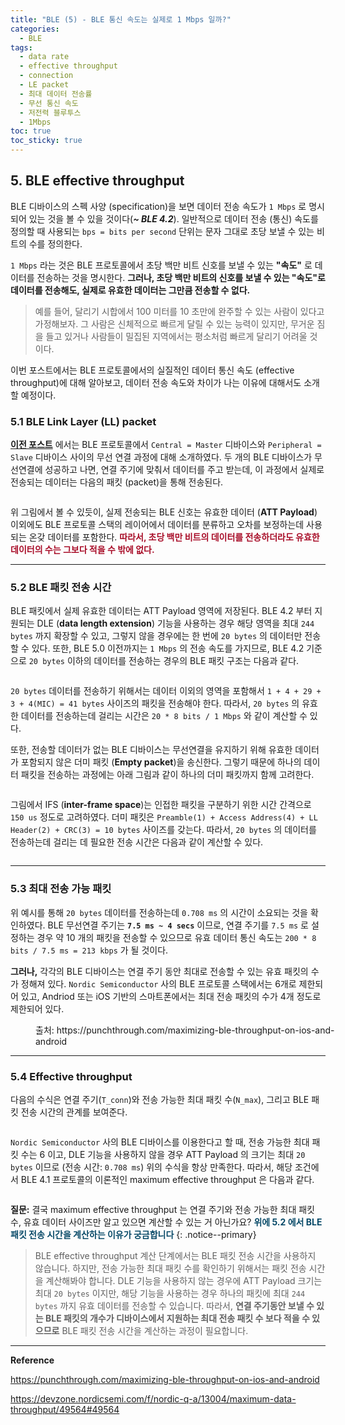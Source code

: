 ```yaml
---
title: "BLE (5) - BLE 통신 속도는 실제로 1 Mbps 일까?"
categories:
  - BLE
tags:
  - data rate
  - effective throughput
  - connection
  - LE packet
  - 최대 데이터 전송률
  - 무선 통신 속도
  - 저전력 블루투스
  - 1Mbps
toc: true
toc_sticky: true
---
```


## 5. BLE effective throughput

BLE 디바이스의 스펙 사양 (specification)을 보면 데이터 전송 속도가 `1 Mbps` 로 명시되어 있는 것을 볼 수 있을 것이다(***~ BLE 4.2***). 일반적으로 데이터 전송 (통신) 속도를 정의할 때 사용되는 `bps = bits per second` 단위는 문자 그대로 초당 보낼 수 있는 비트의 수를 정의한다.

`1 Mbps` 라는 것은 BLE 프로토콜에서 초당 백만 비트 신호를 보낼 수 있는 **"속도"** 로 데이터를 전송하는 것을 명시한다. **그러나, 초당 백만 비트의 신호를 보낼 수 있는 "속도"로 데이터를 전송해도, 실제로 유효한 데이터는 그만큼 전송할 수 없다.**
>예를 들어, 달리기 시합에서 100 미터를 10 초만에 완주할 수 있는 사람이 있다고 가정해보자. 그 사람은 신체적으로 빠르게 달릴 수 있는 능력이 있지만, 무거운 짐을 들고 있거나 사람들이 밀집된 지역에서는 평소처럼 빠르게 달리기 어려울 것이다.

이번 포스트에서는 BLE 프로토콜에서의 실질적인 데이터 통신 속도 (effective throughput)에 대해 알아보고, 데이터 전송 속도와 차이가 나는 이유에 대해서도 소개할 예정이다.

### 5.1 BLE Link Layer (LL) packet

**[이전 포스트]()** 에서는 BLE 프로토콜에서 `Central = Master` 디바이스와 `Peripheral = Slave` 디바이스 사이의 무선 연결 과정에 대해 소개하였다. 두 개의 BLE 디바이스가 무선연결에 성공하고 나면, 연결 주기에 맞춰서 데이터를 주고 받는데, 이 과정에서 실제로 전송되는 데이터는 다음의 패킷 (packet)을 통해 전송된다.

<figure style="width: 100%">
  <img src="{{ site.url }}{{ site.baseurl }}/assets/images/ble5-fig-1.png" alt="">
</figure>

위 그림에서 볼 수 있듯이, 실제 전송되는 BLE 신호는 유효한 데이터 (**ATT Payload**) 이외에도 BLE 프로토콜 스택의 레이어에서 데이터를 분류하고 오차를 보정하는데 사용되는 온갖 데이터를 포함한다. <span style="color:#A80D28"><b>따라서, 초당 백만 비트의 데이터를 전송하더라도 유효한 데이터의 수는 그보다 적을 수 밖에 없다.</b></span>

---

### 5.2 BLE 패킷 전송 시간

BLE 패킷에서 실제 유효한 데이터는 ATT Payload 영역에 저장된다. BLE 4.2 부터 지원되는 DLE (**data length extension**) 기능을 사용하는 경우 해당 영역을 최대 `244 bytes` 까지 확장할 수 있고, 그렇지 않을 경우에는 한 번에 `20 bytes` 의 데이터만 전송할 수 있다. 또한, BLE 5.0 이전까지는 `1 Mbps` 의 전송 속도를 가지므로, BLE 4.2 기준으로 `20 bytes` 이하의 데이터를 전송하는 경우의 BLE 패킷 구조는 다음과 같다.

<figure style="width: 100%">
  <img src="{{ site.url }}{{ site.baseurl }}/assets/images/ble5-fig-2.png" alt="">
</figure>

`20 bytes` 데이터를 전송하기 위해서는 데이터 이외의 영역을 포함해서 `1 + 4 + 29 + 3 + 4(MIC) = 41 bytes` 사이즈의 패킷을 전송해야 한다. 따라서, `20 bytes` 의 유효한 데이터를 전송하는데 걸리는 시간은 `20 * 8 bits / 1 Mbps` 와 같이 계산할 수 있다. 

또한, 전송할 데이터가 없는 BLE 디바이스는 무선연결을 유지하기 위해 유효한 데이터가 포함되지 않은 더미 패킷 (**Empty packet**)을 송신한다. 그렇기 때문에 하나의 데이터 패킷을 전송하는 과정에는 아래 그림과 같이 하나의 더미 패킷까지 함께 고려한다.

<figure style="width: 100%">
  <img src="{{ site.url }}{{ site.baseurl }}/assets/images/ble5-fig-3.png" alt="">
</figure>

그림에서 IFS (**inter-frame space**)는 인접한 패킷을 구분하기 위한 시간 간격으로 `150 us` 정도로 고려하였다. 더미 패킷은 `Preamble(1) + Access Address(4) + LL Header(2) + CRC(3) = 10 bytes` 사이즈를 갖는다. 따라서, `20 bytes` 의 데이터를 전송하는데 걸리는 데 필요한 전송 시간은 다음과 같이 계산할 수 있다.

<figure style="width: 100%">
  <img src="{{ site.url }}{{ site.baseurl }}/assets/images/ble5-fig-4.png" alt="">
</figure>

---

### 5.3 최대 전송 가능 패킷

위 예시를 통해 `20 bytes` 데이터를 전송하는데 `0.708 ms` 의 시간이 소요되는 것을 확인하였다. BLE 무선연결 주기는 **`7.5 ms ~ 4 secs`** 이므로, 연결 주기를 `7.5 ms` 로 설정하는 경우 약 10 개의 패킷을 전송할 수 있으므로 유효 데이터 통신 속도는 `200 * 8 bits / 7.5 ms = 213 kbps` 가 될 것이다.

**그러나,** 각각의 BLE 디바이스는 연결 주기 동안 최대로 전송할 수 있는 유효 패킷의 수가 정해져 있다. `Nordic Semiconductor` 사의 BLE 프로토콜 스택에서는 6개로 제한되어 있고, Andriod 또는 iOS 기반의 스마트폰에서는 최대 전송 패킷의 수가 4개 정도로 제한되어 있다.

<figure style="width: 100%">
  <img src="{{ site.url }}{{ site.baseurl }}/assets/images/ble5-fig-5.png" alt="">
  <figcaption>출처: https://punchthrough.com/maximizing-ble-throughput-on-ios-and-android </figcaption>
</figure>

---

### 5.4 Effective throughput

다음의 수식은 연결 주기(`T_conn`)와 전송 가능한 최대 패킷 수(`N_max`), 그리고 BLE 패킷 전송 시간의 관계를 보여준다. 

<figure style="width: 100%">
  <img src="{{ site.url }}{{ site.baseurl }}/assets/images/ble5-fig-6.png" alt="">
</figure>

`Nordic Semiconductor` 사의 BLE 디바이스를 이용한다고 할 때, 전송 가능한 최대 패킷 수는 6 이고, DLE 기능을 사용하지 않을 경우 ATT Payload 의 크기는 최대 `20 bytes` 이므로 (전송 시간: `0.708 ms`) 위의 수식을 항상 만족한다. 따라서, 해당 조건에서 BLE 4.1 프로토콜의 이론적인 maximum effective throughput 은 다음과 같다.

<figure style="width: 100%">
  <img src="{{ site.url }}{{ site.baseurl }}/assets/images/ble5-fig-7.png" alt="">
</figure>

**질문:** 결국 maximum effective throughput 는 연결 주기와 전송 가능한 최대 패킷 수, 유효 데이터 사이즈만 알고 있으면 계산할 수 있는 거 아닌가요? <span style="color:#084A68"><b>위에 5.2 에서 BLE 패킷 전송 시간을 계산하는 이유가 궁금합니다</b></span>
{: .notice--primary}
>BLE effective throughput 계산 단계에서는 BLE 패킷 전송 시간을 사용하지 않습니다. 하지만, 전송 가능한 최대 패킷 수를 확인하기 위해서는 패킷 전송 시간을 계산해봐야 합니다. DLE 기능을 사용하지 않는 경우에 ATT Payload 크기는 최대 `20 bytes` 이지만, 해당 기능을 사용하는 경우 하나의 패킷에 최대 `244 bytes` 까지 유효 데이터를 전송할 수 있습니다. 따라서, **연결 주기동안 보낼 수 있는 BLE 패킷의 개수가 디바이스에서 지원하는 최대 전송 패킷 수 보다 적을 수 있으므로** BLE 패킷 전송 시간을 계산하는 과정이 필요합니다.

---

**Reference**

https://punchthrough.com/maximizing-ble-throughput-on-ios-and-android

https://devzone.nordicsemi.com/f/nordic-q-a/13004/maximum-data-throughput/49564#49564